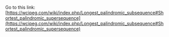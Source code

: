 Go to this link: [https://wcipeg.com/wiki/index.php/Longest_palindromic_subsequence#Shortest_palindromic_supersequence](https://wcipeg.com/wiki/index.php/Longest_palindromic_subsequence#Shortest_palindromic_supersequence)

